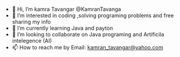 - 👋 Hi, I’m kamra Tavangar @KamranTavanga
- 👀 I’m interested in coding ,solving programing problems and free sharing my info 
- 🌱 I’m currently learning Java and payton
- 💞️ I’m looking to collaborate on Java programing and Artificila intelegence (AI)
- 📫 How to reach me by Email: kamran_tavangar@yahoo.com

<!---
KamranTavanga/KamranTavanga is a ✨ special ✨ repository because its `README.md` (this file) appears on your GitHub profile.
You can click the Preview link to take a look at your changes.
--->
